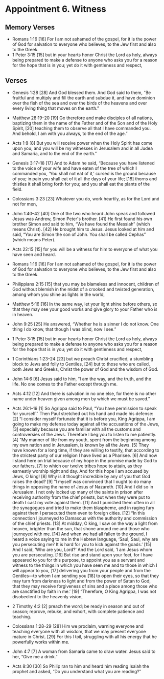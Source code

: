 #  Appointment 6. Witness

## Memory Verses
- Romans 1:16   [16] For I am not ashamed of the gospel, for it is the power of God for salvation to everyone who believes, to the Jew first and also to the Greek. 
- 1 Peter 3:15   [15] but in your hearts honor Christ the Lord as holy, always being prepared to make a defense to anyone who asks you for a reason for the hope that is in you; yet do it with gentleness and respect, 

## Verses
- Genesis 1:28   [28] And God blessed them. And God said to them, “Be fruitful and multiply and fill the earth and subdue it, and have dominion over the fish of the sea and over the birds of the heavens and over every living thing that moves on the earth.” 
- Matthew 28:19–20   [19] Go therefore and make disciples of all nations, baptizing them in the name of the Father and of the Son and of the Holy Spirit, [20] teaching them to observe all that I have commanded you. And behold, I am with you always, to the end of the age.” 
- Acts 1:8   [8] But you will receive power when the Holy Spirit has come upon you, and you will be my witnesses in Jerusalem and in all Judea and Samaria, and to the end of the earth.” 
- Genesis 3:17–18   [17] And to Adam he said,     “Because you have listened to the voice of your wife
        and have eaten of the tree
    of which I commanded you,
        ‘You shall not eat of it,’
    cursed is the ground because of you;
        in pain you shall eat of it all the days of your life;
    [18] thorns and thistles it shall bring forth for you;
        and you shall eat the plants of the field.
     
- Colossians 3:23   [23] Whatever you do, work heartily, as for the Lord and not for men, 
- John 1:40–42   [40] One of the two who heard John speak and followed Jesus was Andrew, Simon Peter's brother. [41] He first found his own brother Simon and said to him, “We have found the Messiah” (which means Christ). [42] He brought him to Jesus. Jesus looked at him and said, “You are Simon the son of John. You shall be called Cephas” (which means Peter). 
- Acts 22:15   [15] for you will be a witness for him to everyone of what you have seen and heard. 
- Romans 1:16   [16] For I am not ashamed of the gospel, for it is the power of God for salvation to everyone who believes, to the Jew first and also to the Greek. 
- Philippians 2:15   [15] that you may be blameless and innocent, children of God without blemish in the midst of a crooked and twisted generation, among whom you shine as lights in the world, 
- Matthew 5:16   [16] In the same way, let your light shine before others, so that they may see your good works and give glory to your Father who is in heaven. 
- John 9:25   [25] He answered, “Whether he is a sinner I do not know. One thing I do know, that though I was blind, now I see.” 
- 1 Peter 3:15   [15] but in your hearts honor Christ the Lord as holy, always being prepared to make a defense to anyone who asks you for a reason for the hope that is in you; yet do it with gentleness and respect, 
- 1 Corinthians 1:23–24   [23] but we preach Christ crucified, a stumbling block to Jews and folly to Gentiles, [24] but to those who are called, both Jews and Greeks, Christ the power of God and the wisdom of God. 
- John 14:6   [6] Jesus said to him, “I am the way, and the truth, and the life. No one comes to the Father except through me. 
- Acts 4:12   [12] And there is salvation in no one else, for there is no other name under heaven given among men by which we must be saved.” 
- Acts 26:1–19   [1] So Agrippa said to Paul, “You have permission to speak for yourself.” Then Paul stretched out his hand and made his defense:   [2] “I consider myself fortunate that it is before you, King Agrippa, I am going to make my defense today against all the accusations of the Jews, [3] especially because you are familiar with all the customs and controversies of the Jews. Therefore I beg you to listen to me patiently.   [4] “My manner of life from my youth, spent from the beginning among my own nation and in Jerusalem, is known by all the Jews. [5] They have known for a long time, if they are willing to testify, that according to the strictest party of our religion I have lived as a Pharisee. [6] And now I stand here on trial because of my hope in the promise made by God to our fathers, [7] to which our twelve tribes hope to attain, as they earnestly worship night and day. And for this hope I am accused by Jews, O king! [8] Why is it thought incredible by any of you that God raises the dead?   [9] “I myself was convinced that I ought to do many things in opposing the name of Jesus of Nazareth. [10] And I did so in Jerusalem. I not only locked up many of the saints in prison after receiving authority from the chief priests, but when they were put to death I cast my vote against them. [11] And I punished them often in all the synagogues and tried to make them blaspheme, and in raging fury against them I persecuted them even to foreign cities.   [12] “In this connection I journeyed to Damascus with the authority and commission of the chief priests. [13] At midday, O king, I saw on the way a light from heaven, brighter than the sun, that shone around me and those who journeyed with me. [14] And when we had all fallen to the ground, I heard a voice saying to me in the Hebrew language, ‘Saul, Saul, why are you persecuting me? It is hard for you to kick against the goads.’ [15] And I said, ‘Who are you, Lord?’ And the Lord said, ‘I am Jesus whom you are persecuting. [16] But rise and stand upon your feet, for I have appeared to you for this purpose, to appoint you as a servant and witness to the things in which you have seen me and to those in which I will appear to you, [17] delivering you from your people and from the Gentiles—to whom I am sending you [18] to open their eyes, so that they may turn from darkness to light and from the power of Satan to God, that they may receive forgiveness of sins and a place among those who are sanctified by faith in me.’   [19] “Therefore, O King Agrippa, I was not disobedient to the heavenly vision, 
- 2 Timothy 4:2   [2] preach the word; be ready in season and out of season; reprove, rebuke, and exhort, with complete patience and teaching. 
- Colossians 1:28–29   [28] Him we proclaim, warning everyone and teaching everyone with all wisdom, that we may present everyone mature in Christ. [29] For this I toil, struggling with all his energy that he powerfully works within me. 
- John 4:7   [7] A woman from Samaria came to draw water. Jesus said to her, “Give me a drink.” 
- Acts 8:30   [30] So Philip ran to him and heard him reading Isaiah the prophet and asked, “Do you understand what you are reading?” 

